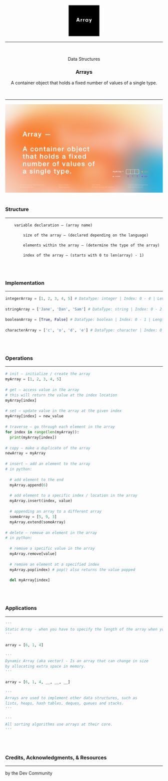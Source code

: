 <div align="center">
  <img src="./Store/Images/Array.png" width="100" height="100" />
  
  <hr height="0.5px" />
  
  <br/>
  <p> Data Structures </p>
  <h3> Arrays </h3>
  <p> A container object that holds a fixed number of values of a single type. </p>
  <br/>
</div>

<hr/>

<div align="center">
  <img src="./Store/Images/Array_Definition.png" />
</div>

<br/>

### Structure

---

```text
    variable declaration — (array name)

		size of the array — (declared depending on the language)

		elements within the array — (determine the type of the array)

		index of the array — (starts with 0 to len(array) - 1)
```

<br/>
<br/>

### Implementation

---

```py
integerArray = [1, 2, 3, 4, 5] # DataType: integer | Index: 0 - 4 | Length: 5

stringArray = ['Jane', 'Dan', 'Sam'] # DataType: string | Index: 0 - 2 | Length: 3

booleanArray = [True, False] # DataType: boolean | Index: 0 - 1 | Length: 2

characterArray = ['c', 'o', 'd', 'e'] # DataType: character | Index: 0 - 3 | Length: 4

```

<br/>
<br/>

### Operations

---

```py
# init — initialize / create the array
myArray = [1, 2, 3, 4, 5]

# get — access value in the array
# this will return the value at the index location
myArray[index]

# set — update value in the array at the given index
myArray[index] = new_value

# traverse — go through each element in the array
for index in range(len(myArray)):
  print(myArray[index])

# copy — make a duplicate of the array
newArray = myArray

# insert — add an element to the array
# in python:

  # add element to the end
  myArray.append(6)

  # add element to a specific index / location in the array
  myArray.insert(index, value)

  # appending an array to a different array
  someArray = [5, 9, 3]
  myArray.extend(someArray)

# delete — remove an element in the array
# in python:

  # remove a specific value in the array
  myArray.remove[value]

  # remove an element at a specified index
  myArray.pop(index) # pop() also returns the value popped

  del myArray[index]
```

<br/>
<br/>

### Applications

---

```py
'''
Static Array - when you have to specify the length of the array when you declare it
'''

array = [6, 1, 4]

'''
Dynamic Array (aka vector) - Is an array that can change in size
by allocating extra space in memory.
'''

array = [6, 1, 4, __, __, __]

'''
Arrays are used to implement other data structures, such as
lists, heaps, hash tables, deques, queues and stacks.
'''

'''
All sorting algorithms use arrays at their core.
'''
```

<br/>
<br/>

### Credits, Acknowledgments, & Resources

---

by the Dev Community
